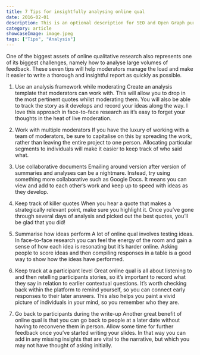 ```yaml
---
title: 7 Tips for insightfully analysing online qual
date: 2016-02-01
description: This is an optional description for SEO and Open Graph purposes, rather than the default generated excerpt.
category: article
showcaseImage: image.jpeg
tags: ["Tips", "Analysis"]
---
```

One of the biggest assets of online qualitative research also represents one of its biggest challenges, namely how to analyse large volumes of feedback. These seven tips will help moderators manage the load and make it easier to write a thorough and insightful report as quickly as possible.

1. Use an analysis framework while moderating
   Create an analysis template that moderators can work with. This will allow you to drop in the most pertinent quotes whilst moderating them. You will also be able to track the story as it develops and record your ideas along the way. I love this approach in face-to-face research as it’s easy to forget your thoughts in the heat of live moderation.

2. Work with multiple moderators
   If you have the luxury of working with a team of moderators, be sure to capitalise on this by spreading the work, rather than leaving the entire project to one person. Allocating particular segments to individuals will make it easier to keep track of who said what.

3. Use collaborative documents
   Emailing around version after version of summaries and analyses can be a nightmare. Instead, try using something more collaborative such as Google Docs. It means you can view and add to each other’s work and keep up to speed with ideas as they develop.

4. Keep track of killer quotes
   When you hear a quote that makes a strategically relevant point, make sure you highlight it. Once you’ve gone through several days of analysis and picked out the best quotes, you’ll be glad that you did!

5. Summarise how ideas perform
   A lot of online qual involves testing ideas. In face-to-face research you can feel the energy of the room and gain a sense of how each idea is resonating but it’s harder online. Asking people to score ideas and then compiling responses in a table is a good way to show how the ideas have performed.

6. Keep track at a participant level
   Great online qual is all about listening to and then retelling participants stories, so it’s important to record what they say in relation to earlier contextual questions. It’s worth checking back within the platform to remind yourself, so you can connect early responses to their later answers. This also helps you paint a vivid picture of individuals in your mind, so you remember who they are.

7. Go back to participants during the write-up
   Another great benefit of online qual is that you can go back to people at a later date without having to reconvene them in person. Allow some time for further feedback once you’ve started writing your slides. In that way you can add in any missing insights that are vital to the narrative, but which you may not have thought of asking initially.